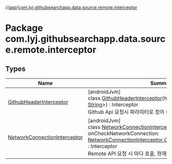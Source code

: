 //[app](../../index.md)/[com.lyj.githubsearchapp.data.source.remote.interceptor](index.md)

# Package com.lyj.githubsearchapp.data.source.remote.interceptor

## Types

| Name | Summary |
|---|---|
| [GithubHeaderInterceptor](-github-header-interceptor/index.md) | [androidJvm]<br>class [GithubHeaderInterceptor](-github-header-interceptor/index.md)(headerMap: [Map](https://kotlinlang.org/api/latest/jvm/stdlib/kotlin.collections/-map/index.html)&lt;[String](https://kotlinlang.org/api/latest/jvm/stdlib/kotlin/-string/index.html), [String](https://kotlinlang.org/api/latest/jvm/stdlib/kotlin/-string/index.html)&gt;) : Interceptor<br>Github Api 요청시 파라미터로 정의 해둔 Header를 추가하여 전송 |
| [NetworkConnectionInterceptor](-network-connection-interceptor/index.md) | [androidJvm]<br>class [NetworkConnectionInterceptor](-network-connection-interceptor/index.md)(context: [Context](https://developer.android.com/reference/kotlin/android/content/Context.html), onCheckNetworkConnection: [NetworkConnectionInterceptor.OnCheckNetworkConnection](-network-connection-interceptor/-on-check-network-connection/index.md)) : Interceptor<br>Remote API 요청 시 마다 호출, 현재 네트워크가 가용한지 체크 |
